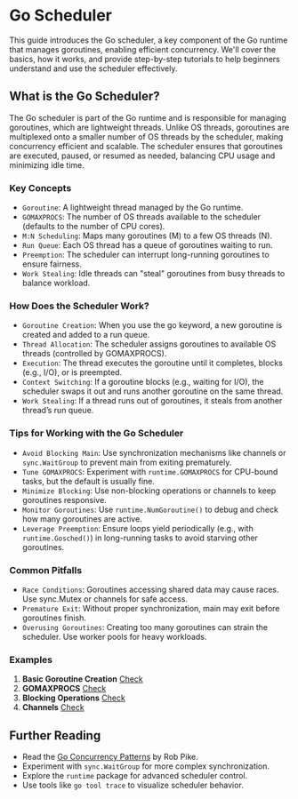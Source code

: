 # Go Scheduler

This guide introduces the Go scheduler, a key component of the Go runtime that manages goroutines, enabling efficient concurrency. We'll cover the basics, how it works, and provide step-by-step tutorials to help beginners understand and use the scheduler effectively.

## What is the Go Scheduler?

The Go scheduler is part of the Go runtime and is responsible for managing goroutines, which are lightweight threads. Unlike OS threads, goroutines are multiplexed onto a smaller number of OS threads by the scheduler, making concurrency efficient and scalable. The scheduler ensures that goroutines are executed, paused, or resumed as needed, balancing CPU usage and minimizing idle time.

### Key Concepts

- `Goroutine`: A lightweight thread managed by the Go runtime.
- `GOMAXPROCS`: The number of OS threads available to the scheduler (defaults to the number of CPU cores).
- `M:N Scheduling`: Maps many goroutines (M) to a few OS threads (N).
- `Run Queue`: Each OS thread has a queue of goroutines waiting to run.
- `Preemption`: The scheduler can interrupt long-running goroutines to ensure fairness.
- `Work Stealing`: Idle threads can "steal" goroutines from busy threads to balance workload.

### How Does the Scheduler Work?

- `Goroutine Creation`: When you use the go keyword, a new goroutine is created and added to a run queue.
- `Thread Allocation`: The scheduler assigns goroutines to available OS threads (controlled by GOMAXPROCS).
- `Execution`: The thread executes the goroutine until it completes, blocks (e.g., I/O), or is preempted.
- `Context Switching`: If a goroutine blocks (e.g., waiting for I/O), the scheduler swaps it out and runs another goroutine on the same thread.
- `Work Stealing`: If a thread runs out of goroutines, it steals from another thread’s run queue.

### Tips for Working with the Go Scheduler

- `Avoid Blocking Main`: Use synchronization mechanisms like channels or `sync.WaitGroup` to prevent main from exiting prematurely.
- `Tune GOMAXPROCS`: Experiment with `runtime.GOMAXPROCS` for CPU-bound tasks, but the default is usually fine.
- `Minimize Blocking`: Use non-blocking operations or channels to keep goroutines responsive.
- `Monitor Goroutines`: Use `runtime.NumGoroutine()` to debug and check how many goroutines are active.
- `Leverage Preemption`: Ensure loops yield periodically (e.g., with `runtime.Gosched()`) in long-running tasks to avoid starving other goroutines.

### Common Pitfalls

- `Race Conditions`: Goroutines accessing shared data may cause races. Use sync.Mutex or channels for safe access.
- `Premature Exit`: Without proper synchronization, main may exit before goroutines finish.
- `Overusing Goroutines`: Creating too many goroutines can strain the scheduler. Use worker pools for heavy workloads.

### Examples

1. **Basic Goroutine Creation** [Check](21_1_basic/main.go)
2. **GOMAXPROCS** [Check](21_2_gomaxprocs/main.go)
3. **Blocking Operations** [Check](21_3_blocking_operations/main.go)
4. **Channels** [Check](21_4_channels/main.go)

## Further Reading

- Read the [Go Concurrency Patterns](https://go.dev/talks/2012/concurrency.slide) by Rob Pike.
- Experiment with `sync.WaitGroup` for more complex synchronization.
- Explore the `runtime` package for advanced scheduler control.
- Use tools like `go tool trace` to visualize scheduler behavior.
